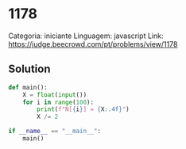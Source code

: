 # 1178

Categoria: iniciante
Linguagem: javascript
Link: https://judge.beecrowd.com/pt/problems/view/1178

## Solution

```py
def main():
    X = float(input())
    for i in range(100):
        print(f"N[{i}] = {X:.4f}")
        X /= 2

if __name__ == "__main__":
    main()


```